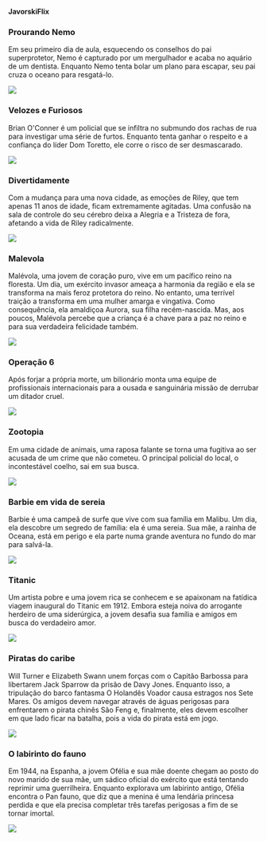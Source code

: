 **JavorskiFlix**

### Prourando Nemo

Em seu primeiro dia de aula, esquecendo os conselhos do pai superprotetor, Nemo é capturado por um mergulhador e acaba no aquário de um dentista. Enquanto Nemo tenta bolar um plano para escapar, seu pai cruza o oceano para resgatá-lo.

![](https://media1.tenor.com/m/qGblCOurIl4AAAAd/just-keep-swimming-nemo.gif)


### Velozes e Furiosos 

Brian O'Conner é um policial que se infiltra no submundo dos rachas de rua para investigar uma série de furtos. Enquanto tenta ganhar o respeito e a confiança do líder Dom Toretto, ele corre o risco de ser desmascarado.

![](https://media1.tenor.com/m/kKzbXyDu9WYAAAAC/paul-walker.gif)


### Divertidamente

Com a mudança para uma nova cidade, as emoções de Riley, que tem apenas 11 anos de idade, ficam extremamente agitadas. Uma confusão na sala de controle do seu cérebro deixa a Alegria e a Tristeza de fora, afetando a vida de Riley radicalmente.

![](https://media1.tenor.com/m/vgMAnYYQL6kAAAAC/inside-out.gif)


### Malevola

Malévola, uma jovem de coração puro, vive em um pacífico reino na floresta. Um dia, um exército invasor ameaça a harmonia da região e ela se transforma na mais feroz protetora do reino. No entanto, uma terrível traição a transforma em uma mulher amarga e vingativa. Como consequência, ela amaldiçoa Aurora, sua filha recém-nascida. Mas, aos poucos, Malévola percebe que a criança é a chave para a paz no reino e para sua verdadeira felicidade também.

![](https://media1.tenor.com/m/SGF9UDE8VHgAAAAC/maleficent-angelina.gif)


### Operação 6

Após forjar a própria morte, um bilionário monta uma equipe de profissionais internacionais para a ousada e sanguinária missão de derrubar um ditador cruel.

![](https://media1.tenor.com/m/OcQfuT7h__0AAAAd/squad-group.gif)


### Zootopia

Em uma cidade de animais, uma raposa falante se torna uma fugitiva ao ser acusada de um crime que não cometeu. O principal policial do local, o incontestável coelho, sai em sua busca.

![](https://media1.tenor.com/m/PAHkNFwtLDcAAAAd/zootopia-jodie.gif)


### Barbie em vida de sereia

Barbie é uma campeã de surfe que vive com sua família em Malibu. Um dia, ela descobre um segredo de família: ela é uma sereia. Sua mãe, a rainha de Oceana, está em perigo e ela parte numa grande aventura no fundo do mar para salvá-la.

![](https://media1.tenor.com/m/xsJ8jm13QtkAAAAd/barbie-merliah-summers.gif)


### Titanic 

Um artista pobre e uma jovem rica se conhecem e se apaixonam na fatídica viagem inaugural do Titanic em 1912. Embora esteja noiva do arrogante herdeiro de uma siderúrgica, a jovem desafia sua família e amigos em busca do verdadeiro amor.

![](https://media1.tenor.com/m/hmwN4X4N8IkAAAAC/titanic-rose.gif)


### Piratas do caribe

Will Turner e Elizabeth Swann unem forças com o Capitão Barbossa para libertarem Jack Sparrow da prisão de Davy Jones. Enquanto isso, a tripulação do barco fantasma O Holandês Voador causa estragos nos Sete Mares. Os amigos devem navegar através de águas perigosas para enfrentarem o pirata chinês São Feng e, finalmente, eles devem escolher em que lado ficar na batalha, pois a vida do pirata está em jogo.

![](https://media1.tenor.com/m/MnP0RuX2Q9UAAAAd/bh187-pirates-of-the-caribbean.gif)


### O labirinto do fauno

Em 1944, na Espanha, a jovem Ofélia e sua mãe doente chegam ao posto do novo marido de sua mãe, um sádico oficial do exército que está tentando reprimir uma guerrilheira. Enquanto explorava um labirinto antigo, Ofélia encontra o Pan fauno, que diz que a menina é uma lendária princesa perdida e que ela precisa completar três tarefas perigosas a fim de se tornar imortal.

![](https://media1.tenor.com/m/jP66boRYpWkAAAAd/pan%27s-labyrinth.gif)





